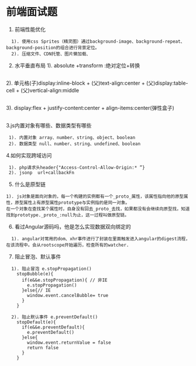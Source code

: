 # 前端面试题



1. 前端性能优化
```
  1). 使用css Sprites（精灵图）通过background-image、background-repeat、background-position的组合进行背景定位。
  2). 压缩文件、CDN托管、图片懒加载、
 ``` 


2. 水平垂直布局
  1). absolute +transform :绝对定位+转换
  ```
  
  ```
  2). 单元格(子)display:inline-block + (父)text-align:center + (父)display:table-cell + (父)vertical-align:middle
  ```
  
  ```
  3). display:flex + justify-content:center + align-items:center(弹性盒子)
  ```
  
  ```
  
 3.js内置对象有哪些、数据类型有哪些
 ```
  1). 内置对象 array、number、string、object、boolean
  2). 数据类型 null、number、string、undefined、boolean
 ```

4.如何实现跨域访问
```
 1). php请求头header{"Access-Control-Allow-Origin:* ”}
 2). jsonp  url+callbackFn
 ```

5. 什么是原型链
  ```
  1). js对象是面向对象的，每一个构建的实例都有一个_proto_属性，该属性指向他的原型属性，原型属性上有原型属性prototype与实例指的是同一对象。
  在一个对象在查找某个属性时，自身没有回去_proto_去找，如果都没有会继续向原型找，知道找到prototype._proto_:null为止，这一过程叫做原型链。
  ```
6. 看过Angular源码吗，他是怎么实现数据双向绑定的
```
  1). angular对常用的dom、xhr事件进行了封装在里面触发进入angular的digest流程，在该流程中。会从rootscope开始遍历，检查所有的watcher.
```
7. 阻止冒泡、默认事件
```
  1). 阻止冒泡 e.stopPropagation()
    stopBubble(e){
      if(e&&e.stopPropagation){ // 非IE
        e.stopPropagation()
      }else{// IE
        window.event.cancelBubble= true
      }
    }
    
  2). 阻止默认事件 e.preventDefault()
    stopDefault(e){
      if(e&&e.preventDefault){
        e.preventDefault()
      }else{
        window.event.returnValue = false
        return false
      }
    }
```
